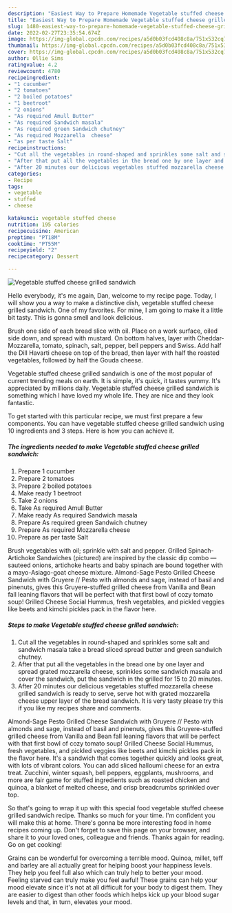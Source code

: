 ```yaml
---
description: "Easiest Way to Prepare Homemade Vegetable stuffed cheese grilled sandwich"
title: "Easiest Way to Prepare Homemade Vegetable stuffed cheese grilled sandwich"
slug: 1480-easiest-way-to-prepare-homemade-vegetable-stuffed-cheese-grilled-sandwich
date: 2022-02-27T23:35:54.674Z
image: https://img-global.cpcdn.com/recipes/a5d0b03fcd408c8a/751x532cq70/vegetable-stuffed-cheese-grilled-sandwich-recipe-main-photo.jpg
thumbnail: https://img-global.cpcdn.com/recipes/a5d0b03fcd408c8a/751x532cq70/vegetable-stuffed-cheese-grilled-sandwich-recipe-main-photo.jpg
cover: https://img-global.cpcdn.com/recipes/a5d0b03fcd408c8a/751x532cq70/vegetable-stuffed-cheese-grilled-sandwich-recipe-main-photo.jpg
author: Ollie Sims
ratingvalue: 4.2
reviewcount: 4780
recipeingredient:
- "1 cucumber"
- "2 tomatoes"
- "2 boiled potatoes"
- "1 beetroot"
- "2 onions"
- "As required Amull Butter"
- "As required Sandwich masala"
- "As required green Sandwich chutney"
- "As required Mozzarella  cheese"
- "as per taste Salt"
recipeinstructions:
- "Cut all the vegetables in round-shaped and sprinkles some salt and sandwich masala take a bread sliced spread butter and green sandwich chutney."
- "After that put all the vegetables in the bread one by one layer and spread grated mozzarella cheese, sprinkles some sandwich masala and cover the sandwich, put the sandwich in the grilled for 15 to 20 minutes."
- "After 20 minutes our delicious vegetables stuffed mozzarella cheese grilled sandwich is ready to serve, serve hot with grated mozzarella cheese upper layer of the bread sandwich. It is very tasty please try this if you like my recipes share and comments."
categories:
- Recipe
tags:
- vegetable
- stuffed
- cheese

katakunci: vegetable stuffed cheese 
nutrition: 195 calories
recipecuisine: American
preptime: "PT18M"
cooktime: "PT55M"
recipeyield: "2"
recipecategory: Dessert

---
```



![Vegetable stuffed cheese grilled sandwich](https://img-global.cpcdn.com/recipes/a5d0b03fcd408c8a/751x532cq70/vegetable-stuffed-cheese-grilled-sandwich-recipe-main-photo.jpg)

Hello everybody, it's me again, Dan, welcome to my recipe page. Today, I will show you a way to make a distinctive dish, vegetable stuffed cheese grilled sandwich. One of my favorites. For mine, I am going to make it a little bit tasty. This is gonna smell and look delicious.

Brush one side of each bread slice with oil. Place on a work surface, oiled side down, and spread with mustard. On bottom halves, layer with Cheddar-Mozzarella, tomato, spinach, salt, pepper, bell peppers and Swiss. Add half the Dill Havarti cheese on top of the bread, then layer with half the roasted vegetables, followed by half the Gouda cheese.

Vegetable stuffed cheese grilled sandwich is one of the most popular of current trending meals on earth. It is simple, it's quick, it tastes yummy. It's appreciated by millions daily. Vegetable stuffed cheese grilled sandwich is something which I have loved my whole life. They are nice and they look fantastic.


To get started with this particular recipe, we must first prepare a few components. You can have vegetable stuffed cheese grilled sandwich using 10 ingredients and 3 steps. Here is how you can achieve it.

<!--inarticleads1-->

##### The ingredients needed to make Vegetable stuffed cheese grilled sandwich:

1. Prepare 1 cucumber
1. Prepare 2 tomatoes
1. Prepare 2 boiled potatoes
1. Make ready 1 beetroot
1. Take 2 onions
1. Take As required Amull Butter
1. Make ready As required Sandwich masala
1. Prepare As required green Sandwich chutney
1. Prepare As required Mozzarella  cheese
1. Prepare as per taste Salt


Brush vegetables with oil; sprinkle with salt and pepper. Grilled Spinach-Artichoke Sandwiches (pictured) are inspired by the classic dip combo — sauteed onions, artichoke hearts and baby spinach are bound together with a mayo-Asiago-goat cheese mixture. Almond-Sage Pesto Grilled Cheese Sandwich with Gruyere // Pesto with almonds and sage, instead of basil and pinenuts, gives this Gruyere-stuffed grilled cheese from Vanilla and Bean fall leaning flavors that will be perfect with that first bowl of cozy tomato soup! Grilled Cheese Social Hummus, fresh vegetables, and pickled veggies like beets and kimchi pickles pack in the flavor here. 

<!--inarticleads2-->

##### Steps to make Vegetable stuffed cheese grilled sandwich:

1. Cut all the vegetables in round-shaped and sprinkles some salt and sandwich masala take a bread sliced spread butter and green sandwich chutney.
1. After that put all the vegetables in the bread one by one layer and spread grated mozzarella cheese, sprinkles some sandwich masala and cover the sandwich, put the sandwich in the grilled for 15 to 20 minutes.
1. After 20 minutes our delicious vegetables stuffed mozzarella cheese grilled sandwich is ready to serve, serve hot with grated mozzarella cheese upper layer of the bread sandwich. It is very tasty please try this if you like my recipes share and comments.


Almond-Sage Pesto Grilled Cheese Sandwich with Gruyere // Pesto with almonds and sage, instead of basil and pinenuts, gives this Gruyere-stuffed grilled cheese from Vanilla and Bean fall leaning flavors that will be perfect with that first bowl of cozy tomato soup! Grilled Cheese Social Hummus, fresh vegetables, and pickled veggies like beets and kimchi pickles pack in the flavor here. It&#39;s a sandwich that comes together quickly and looks great, with lots of vibrant colors. You can add sliced halloumi cheese for an extra treat. Zucchini, winter squash, bell peppers, eggplants, mushrooms, and more are fair game for stuffed ingredients such as roasted chicken and quinoa, a blanket of melted cheese, and crisp breadcrumbs sprinkled over top. 

So that's going to wrap it up with this special food vegetable stuffed cheese grilled sandwich recipe. Thanks so much for your time. I'm confident you will make this at home. There's gonna be more interesting food in home recipes coming up. Don't forget to save this page on your browser, and share it to your loved ones, colleague and friends. Thanks again for reading. Go on get cooking!

Grains can be wonderful for overcoming a terrible mood. Quinoa, millet, teff and barley are all actually great for helping boost your happiness levels. They help you feel full also which can truly help to better your mood. Feeling starved can truly make you feel awful! These grains can help your mood elevate since it's not at all difficult for your body to digest them. They are easier to digest than other foods which helps kick up your blood sugar levels and that, in turn, elevates your mood.
